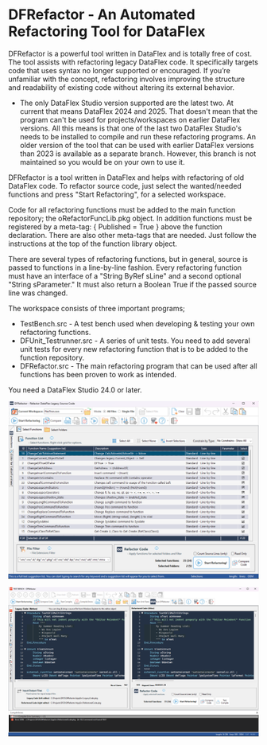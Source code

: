 # DFRefactor - An Automated Refactoring Tool for DataFlex

DFRefactor is a powerful tool written in DataFlex and is totally free of cost. The tool assists with refactoring legacy DataFlex code. It specifically targets code that uses syntax no longer supported or encouraged. If you’re unfamiliar with the concept, refactoring involves improving the structure and readability of existing code without altering its external behavior.

- The only DataFlex Studio version supported are the latest two. At current that means DataFlex 2024 and 2025. That doesn't mean that the program can't be used for projects/workspaces on earlier DataFlex versions. All this means is that one of the last two DataFlex Studio's needs to be installed to compile and run these refactoring programs. An older version of the tool that can be used with earlier DataFlex versions than 2023 is available as a separate branch. However, this branch is not maintained so you would be on your own to use it.

DFRefactor is a tool written in DataFlex and helps with refactoring of old DataFlex code. To refactor source code, just select the wanted/needed functions and press "Start Refactoring", for a selected workspace.

Code for all refactoring functions must be added to the main function repository; the oRefactorFuncLib.pkg object. In addition functions must be registered by a meta-tag: { Published = True } above the function declaration. There are also other meta-tags that are needed. Just follow the instructions at the top of the function library object.

There are several types of refactoring functions, but in general, source is passed to functions in a line-by-line fashion. Every refactoring function must have an interface of a "String ByRef sLine" and a second optional "String sParameter." It must also return a Boolean True if the passed source line was changed.

The workspace consists of three important programs;
- TestBench.src - A test bench used when developing & testing your own refactoring functions.
- DFUnit_Testrunner.src - A series of unit tests. You need to add several unit tests for every new refactoring function that is to be added to the function repository.
- DFRefactor.src - The main refactoring program that can be used after all functions has been proven to work as intended.

You need a DataFlex Studio 24.0 or later.

![This is a sample of the DFRefactor.src program:](Bitmaps/DFRefactor.png)

![This is a sample of the DFRefactorTestBench.src program:](Bitmaps/DFRefactorTestBench.png)
